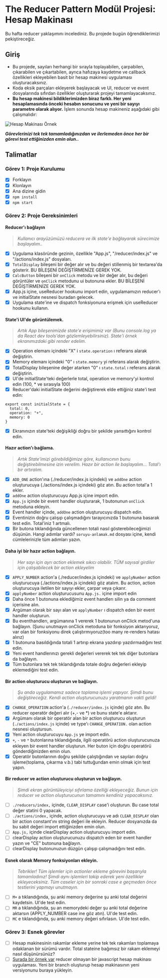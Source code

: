 # The Reducer Pattern Modül Projesi: Hesap Makinası

Bu hafta reducer yaklaşımını incelediniz. Bu projede bugün öğrendiklerimizi pekiştireceğiz.

## Giriş

- Bu projede, sayıları herhangi bir sırayla toplayabilen, çarpabilen, çıkarabilen ve çıkartabilen, ayrıca hafızaya kaydetme ve callback özellikleri ekleyebilen basit bir hesap makinesi uygulaması oluşturacaksınız.
- Koda eksik parçaları ekleyerek başlayacak ve UI, reducer ve event dosyalarında sıfırdan özellikler oluşturarak projeyi tamamlayacaksınız.
- **Bu hesap makinesi bildiklerimizden biraz farklı. Her yeni hesaplamasında önceki hesabın sonucunu ve yeni bir sayıyı parametre olarak alıyor.** İşlem sonunda hesap makineniz aşağıdaki gibi çalışmalıdır:

![Hesap Makinası Örnek](proje-hedefi.gif)

**_Görevlerinizi tek tek tamamladığınızdan ve ilerlemeden önce her bir görevi test ettiğinizden emin olun.._**

## Talimatlar

### Görev 1: Proje Kurulumu

- [x] Forklayın
- [x] Klonlayın
- [x] Ana dizine gidin
- [x] `npm install`
- [x] `npm start`

### Görev 2: Proje Gereksinimleri

#### Reducer'ı bağlayın

> _Kullanıcı arayüzümüzü reducera ve ilk state'e bağlayarak sürecimize başlayalım.._

- [x] Uygulama klasöründe gezinin, özellikle "App.js", "/reducer/index.js" ve "/actions/index.js" dosyaları.
- [x] `TotalDisplay` bileşeni bir değer alır ve bu değeri stillenmiş bir textarea'da gösterir. BU BİLEŞENİ DEĞİŞTİRMENİZE GEREK YOK.
- [x] `CalcButton` bileşeni bir `onClick` metodu ve bir değer alır, bu değeri görüntüler ve `onClick` metodunu ui butonuna ekler. BU BİLEŞENİ DEĞİŞTİRMENİZE GEREK YOK.
- [x] App.js içine, useReducer hookunu import edin, uygulamamızın reducer'ı ve initialState nesnesi buradan gelecek.
- [x] Uygulama state'ine ve dispatch fonksiyonuna erişmek için useReducer hookunu kullanın.

#### State'i UI'de görüntülemek.

> _Artık App bileşenimizde state'e erişimimiz var (Bunu console.log ya da React dev tools'dan gözlemleyebilirsiniz). State'i örnek ekranımızdaki gibi render edelim._

- [x] Operation elemanı içindeki "X" i `state.operation` ı referans alarak değiştirin.
- [x] Memory elemanı içindeki "0" ı `state.memory` yi referans alarak değiştirin.
- [x] TotalDisplay bileşenine değer atarken "0" ı `state.total` ı referans alarak değiştirin.
- [x] UI'de initialState'teki değerlerle total, operation ve memory'yi kontrol edin (100, \* ve sırasıyla 100)
- [x] Reducer'daki initialState değerini değiştirerek elde ettiğiniz state'i test edin:

```
export const initialState = {
  total: 0,
  operation: "+",
  memory: 0
}
```

- [x] Ekranınızın state'teki değişikliği doğru bir şekilde yansıttığını kontrol edin.

#### Hazır action'ı bağlama.

> _Artık State'imizi görebildiğimize göre, kullanıcının bunu değiştirebilmesine izin verelim. Hazır bir action ile başlayalım... Total'ı bir artıralım._

- [x] `ADD_ONE` action'ına (./reducer/index.js içindeki) ve `addOne` action oluşturucuya (./actions/index.js içindeki) göz atın. Bu action total'a 1 ekler.
- [x] `addOne` action oluşturucuyu App.js içine import edin.
- [x] `App.js` içinde bir event handler oluşturarak, 1 butonunun `onClick` metoduna ekleyin.
- [x] Event handler içinde, `addOne` action oluşturucuyu dispatch edin.
- [x] Eventinizin doğru çalışıp çalışmadığını tarayıcınızda 1 butonuna basarak test edin. Total'iniz 1 artmalı.
- [x] Bir butona tıklandığında güncellenen totali nasıl gösterebileceğimizi düşünün. Hangi adımlar vardı? `soruyu-anlamak.md` dosyası içine, kendi cümlelerinizle tüm adımları yazın.

#### Daha iyi bir hazır action bağlayın.

> _Her sayı için ayrı action eklemek sıkıcı olabilir. TÜM sayısal girdiler için çalışabilecek bir action ekleyelim_

- [x] `APPLY_NUMBER` action'a (./reducer/index.js içindeki) ve `applyNumber` action oluşturucuya (./actions/index.js içindeki) göz atalım. Bu action, action oluşturucuya iletilen bir sayıyı ekler, çarpar veya çıkarır.
- [x] `applyNumber` action oluşturucusunu `App.js.` içine import edin
- [x] Daha önce 1 butonuna eklediğimiz event handlerı silin ya da comment içerisine alın.
- [x] Argüman olarak bir sayı alan ve `applyNumber` ı dispatch eden bir event handler oluşturun.
- [x] Bu eventhandlerı, argümanına 1 vererek 1 butonunun onClick metod'una bağlayın. (Şunu unutmayın onClick metoduna bir fonksiyon aktarıyoruz, var olan bir fonksiyonu direk çalıştırmıyoruz(too many re-renders hatası alırız)
- [x] 1 butonuna basıldığında totali 1 artırıp ekrana yazdırıp yazdırmadığını test edin.
- [x] Yeni event handlerınızı gerekli değerleri vererek tek tek diğer butonlara da bağlayın.
- [x] Tüm butonlara tek tek tıklandığında totale doğru değerleri ekleyip eklemediğini test edin.

#### Bir action oluşturucu oluşturun ve bağlayın.

> _Şu anda uygulamamız sadece toplama işlemi yapıyor. Şimdi bunu değiştireceğiz. Kendi action oluşturucunuzu yaratmanın vakti geldi!_

- [x] `CHANGE_OPERATION` action'a (`./reducer/index.js` içinde) göz atın. Bu reducer operatör değeri alır (+,- ve \*) ve bunu state'e aktarır.
- [x] Argümanı olarak bir operatör alan bir action oluşturucu oluşturun (`./actions/index.js` içinde) ve type'ı `CHANGE_OPERATION.` olan action nesnesi oluştursun.
- [x] Yeni action oluşturucuyu `App.js` ye import edin.
- [x] `+`, `-` ve `*` butonlarına tıklandığında, ilgili operatörü action oluşturucunuza ekleyen bir event handler oluşturun. Her buton için doğru operatörü gönderdiğinizden emin olun.
- [x] Operatör butonlarının doğru şekilde çalıştığından ve sayıları doğru işleme(toplama, çıkarma v.b.) tabi tuttuğundan emin olmak için test yapın.

#### Bir reducer ve action oluşturucu oluşturun ve bağlayın.

> _Şimdi ekran görüntüleyiciyi sıfırlama özelliği ekleyeceğiz. Bunun için reducer ve action oluşturucunun tamamını kendiniz yapacaksınız._

- [ ] `./reducers/index,` içinde, `CLEAR_DISPLAY` case'i oluşturun. Bu case total değer statini 0 yapacak.
- [ ] `./actions/index,` içinde, action oluşturucuyu ve adı `CLEAR_DISPLAY` olan bir action constant'ını string değeri ile ekleyin. Reducer dosyanızda da bu sabit değeri import ettiğinizden emin olun.
- [ ] `App.js,` içinde clearDisplay action oluşturucuyu import edin.
- [ ] clearDisplay action oluşturucunuzu dispatch eden bir event handler yazın ve "CE" butonuna bağlayın.
- [ ] clearDisplay butonunuzun düzgün çalışıp çalışmadığını test edin.

#### Esnek olarak Memory fonksiyonları ekleyin.

> _Tebrikler! Tüm işlemler için actionler ekleme görevini başarıyla tamamladınız! Şimdi aynı işlemleri takip ederek yeni özellikler ekleyeceksiniz. Tüm caseler için bir sonraki case e geçmeden önce testlerini yapmayı unutmayın._

- [ ] `M+` a tıklandığında, şu anki memory değerine şu anki total değerini kaydetsin. UI'de test edin.
- [ ] `MR` a tıklandığında, şu an memorydeki değer şu anki total değerine aktarsın (APPLY_NUMBER case ine göz atın). UI'de test edin.
- [ ] `MC` e tıklandığında, şu anki memory değeri sıfırlasın. UI'de test edin.

### Görev 3: Esnek görevler

- [ ] Hesap makinesinin rakamlar ekleme yerine tek tek rakamları toplamaya odaklanan bir sürümü vardır. Total stateine bağımsız bir rakam eklemeyi nasıl düşünürsünüz?
- [ ] [Şurada bir örnek var](https://freshman.tech/calculator/) reducer olmayan bir javascript hesap makinası uygulaması. Yeni bir branch oluşturup hesap makinasının yeni versiyonunu buraya yükleyin.
